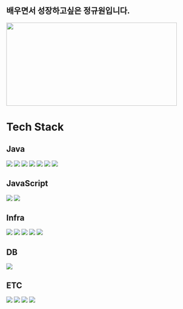 ## 배우면서 성장하고싶은 정규원입니다.

<a href="https://github.com/devxb/gitanimals">
  <img
  src="https://render.gitanimals.org/farms/Gyuwon-Jung"
  width="450"
  height="220"
  />
</a>

# Tech Stack
## Java
<div>
<img src="https://img.shields.io/badge/Java-ED8B00?style=for-the-badge&logo=openjdk&logoColor=white">
<img src="https://img.shields.io/badge/Spring-6DB33F.svg?&style=for-the-badge&logo=Spring&logoColor=white">
<img src="https://img.shields.io/badge/Spring%20Boot-6DB33F.svg?&style=for-the-badge&logo=Spring%20Boot&logoColor=white">
<img src="https://img.shields.io/badge/Junit5-25A162.svg?&style=for-the-badge&logo=Junit5&logoColor=white">
<img src="https://img.shields.io/badge/Spring%20Data%20JPA-25A162.svg?&style=for-the-badge&logo=Spring%20Data%20JPA&logoColor=white">
<img src="https://img.shields.io/badge/Spring%20Data%20Websocket-25A162.svg?&style=for-the-badge&logo=Spring%20Data%20JPA&logoColor=white">
<img src="https://img.shields.io/badge/swagger-85EA2D.svg?&style=for-the-badge&logo=swagger&logoColor=white">
</div>

## JavaScript
<div>
<img src="https://img.shields.io/badge/React-20232A?style=for-the-badge&logo=react&logoColor=61DAFB">
<img src="https://img.shields.io/badge/JavaScript-F7DF1E?style=for-the-badge&logo=JavaScript&logoColor=white">
</div>

## Infra
<div>
<img src="https://img.shields.io/badge/Amazon%20EC2-FF9900.svg?&style=for-the-badge&logo=Amazon%20EC2&logoColor=white">
<img src="https://img.shields.io/badge/docker-2496ED.svg?&style=for-the-badge&logo=Docker&logoColor=white">
<img src="https://img.shields.io/badge/Grafana-F46800.svg?&style=for-the-badge&logo=Grafana&logoColor=white">
<img src="https://img.shields.io/badge/Prometheus-E6522C?style=for-the-badge&logo=Prometheus&logoColor=white">
<img src="https://img.shields.io/badge/githubactions-2088FF.svg?&style=for-the-badge&logo=githubactions&logoColor=white">
</div>

## DB
<div>
<img src="https://img.shields.io/badge/Mysql-4479A1.svg?&style=for-the-badge&logo=Mysql&logoColor=white">
</div>

## ETC
<div>
<img src="https://img.shields.io/badge/Python-3776AB.svg?&style=for-the-badge&logo=Python&logoColor=white">
<img src="https://img.shields.io/badge/slack-4A154B.svg?&style=for-the-badge&logo=slack&logoColor=white">
<img src="https://img.shields.io/badge/git-F05032.svg?&style=for-the-badge&logo=git&logoColor=white">
<img src="https://img.shields.io/badge/github-181717.svg?&style=for-the-badge&logo=github&logoColor=white">
</div>

